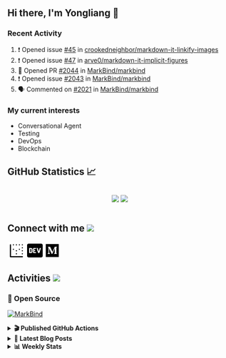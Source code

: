 ## Hi there, I'm Yongliang 👋 

### Recent Activity

<!--START_SECTION:activity-->
1. ❗️ Opened issue [#45](https://github.com/crookedneighbor/markdown-it-linkify-images/issues/45) in [crookedneighbor/markdown-it-linkify-images](https://github.com/crookedneighbor/markdown-it-linkify-images)
2. ❗️ Opened issue [#47](https://github.com/arve0/markdown-it-implicit-figures/issues/47) in [arve0/markdown-it-implicit-figures](https://github.com/arve0/markdown-it-implicit-figures)
3. 💪 Opened PR [#2044](https://github.com/MarkBind/markbind/pull/2044) in [MarkBind/markbind](https://github.com/MarkBind/markbind)
4. ❗️ Opened issue [#2043](https://github.com/MarkBind/markbind/issues/2043) in [MarkBind/markbind](https://github.com/MarkBind/markbind)
5. 🗣 Commented on [#2021](https://github.com/MarkBind/markbind/issues/2021) in [MarkBind/markbind](https://github.com/MarkBind/markbind)
<!--END_SECTION:activity-->

### My current interests

- Conversational Agent
- Testing
- DevOps
- Blockchain

## GitHub Statistics :chart_with_upwards_trend:
<div align="center">
<div style="display: flex; align-items: center; justify-content: center;">

[![](https://github-readme-stats-tlylt.vercel.app/api?username=tlylt&show_icons=true&theme=tokyonight&hide_border=true&locale=en)](https://github.com/tlylt)
[![](https://github-readme-streak-stats.herokuapp.com/?user=tlylt&theme=tokyonight&hide_border=true)](https://github.com/tlylt)
</div>
</div>

## Connect with me <img src="https://media.giphy.com/media/2wh5K5yE3ulp3xgYcG/giphy-downsized.gif" width="30">

<a href="https://www.yongliangliu.com/" target="_blank"><img align="center" src="static/site-icon.png" alt="yongliangliu.com" height="40" width="40" /></a>
<a href="https://dev.to/tlylt" target="_blank"><img align="center" src="static/dev-badge.svg" alt="dev.to/tlylt" height="35" width="35" /></a>
<a href="https://tlylt.medium.com" target="_blank"><img align="center" src="static/medium.png" alt="tlylt.medium.com" height="35" width="35" /></a>

## Activities <img src="https://media.giphy.com/media/WUlplcMpOCEmTGBtBW/giphy.gif" width="30">

### 🔭 Open Source

[![MarkBind](https://github-readme-stats-tlylt.vercel.app/api/pin/?username=markbind&repo=markbind)](https://github.com/MarkBind/markbind)

<details>
<summary> <b>🎬 Published GitHub Actions </b> </summary>

[![install-graphviz](https://github-readme-stats-tlylt.vercel.app/api/pin/?username=tlylt&repo=install-graphviz)](https://github.com/tlylt/install-graphviz)

[![reposense-action](https://github-readme-stats-tlylt.vercel.app/api/pin/?username=tlylt&repo=reposense-action)](https://github.com/tlylt/reposense-action)

[![markbin-action](https://github-readme-stats-tlylt.vercel.app/api/pin/?username=markbind&repo=markbind-action)](https://github.com/MarkBind/markbind-action)

</details>

<details>
<summary> <b>📕 Latest Blog Posts</b> </summary>

<!-- BLOG-POST-LIST:START -->
- [Repository Pattern, Revisited](https://www.yongliangliu.com/blog/repository-pattern-revisited/)
- [Open Source Software &lpar;OSS&rpar; Developer Journey](https://www.yongliangliu.com/blog/oss-dev-logs/)
- [Crossing abstraction barrier between parent and child class](https://www.yongliangliu.com/blog/cross-abstraction-barrier-between-parent-child/)
- [Intermediate GitHub CI Workflow Walk Through](https://www.yongliangliu.com/blog/intermediate-github-ci-workflow-walk-through/)
- [RooFind](https://www.yongliangliu.com/blog/roofind/)
<!-- BLOG-POST-LIST:END -->

</details>

<details>
<summary> <b>📊 Weekly Stats</b> </summary>

<!--START_SECTION:waka-->
![Code Time](http://img.shields.io/badge/Code%20Time-594%20hrs%2015%20mins-blue)

**🐱 My GitHub Data** 

> 🏆 4,404 Contributions in the Year 2022
 > 
> 📦 322.0 kB Used in GitHub's Storage 
 > 
> 🚫 Not Opted to Hire
 > 
> 📜 132 Public Repositories 
 > 
> 🔑 24 Private Repositories  
 > 
**I'm an Early 🐤** 

```text
🌞 Morning    381 commits    ███████░░░░░░░░░░░░░░░░░░   29.77% 
🌆 Daytime    311 commits    ██████░░░░░░░░░░░░░░░░░░░   24.3% 
🌃 Evening    487 commits    █████████░░░░░░░░░░░░░░░░   38.05% 
🌙 Night      101 commits    ██░░░░░░░░░░░░░░░░░░░░░░░   7.89%

```
📅 **I'm Most Productive on Friday** 

```text
Monday       163 commits    ███░░░░░░░░░░░░░░░░░░░░░░   12.73% 
Tuesday      114 commits    ██░░░░░░░░░░░░░░░░░░░░░░░   8.91% 
Wednesday    195 commits    ███░░░░░░░░░░░░░░░░░░░░░░   15.23% 
Thursday     198 commits    ███░░░░░░░░░░░░░░░░░░░░░░   15.47% 
Friday       264 commits    █████░░░░░░░░░░░░░░░░░░░░   20.62% 
Saturday     188 commits    ███░░░░░░░░░░░░░░░░░░░░░░   14.69% 
Sunday       158 commits    ███░░░░░░░░░░░░░░░░░░░░░░   12.34%

```


📊 **This Week I Spent My Time On** 

```text
⌚︎ Time Zone: Asia/Singapore

💬 Programming Languages: 
JavaScript               4 hrs 22 mins       ███████████████░░░░░░░░░░   61.88% 
Markdown                 1 hr 24 mins        █████░░░░░░░░░░░░░░░░░░░░   19.95% 
YAML                     31 mins             █░░░░░░░░░░░░░░░░░░░░░░░░   7.33% 
CSV                      18 mins             █░░░░░░░░░░░░░░░░░░░░░░░░   4.4% 
JSON                     11 mins             ░░░░░░░░░░░░░░░░░░░░░░░░░   2.74%

```


 Last Updated on 02/12/2022 00:36:34 UTC
<!--END_SECTION:waka-->

</details>
